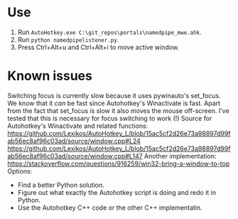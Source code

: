 # Use
1) Run `AutoHotkey.exe C:\git_repos\portals\namedpipe_mwe.ahk`.
2) Run `python namedpipelistener.py`.
3) Press Ctrl+Alt+u and Ctrl+Alt+i to move active window.

# Known issues
Switching focus is currently slow because it uses pywinauto's set_focus. We
know that it *can* be fast since Autohotkey's Winactivate is fast. Apart from
the fact that set_focus is slow it also moves the mouse off-screen. I've tested
that this is necessary for focus switching to work (!)
Source for Autohotkey's Winactivate and related functions:
https://github.com/Lexikos/AutoHotkey_L/blob/15ac5cf2d26e73a98897d99fab56ec8af96c03ad/source/window.cpp#L24
https://github.com/Lexikos/AutoHotkey_L/blob/15ac5cf2d26e73a98897d99fab56ec8af96c03ad/source/window.cpp#L147
Another implementation:
https://stackoverflow.com/questions/916259/win32-bring-a-window-to-top
Options:
- Find a better Python solution.
- Figure out what exactly the Autohotkey script is doing and redo it in Python.
- Use the Autohotkey C++ code or the other C++ implementatin.
